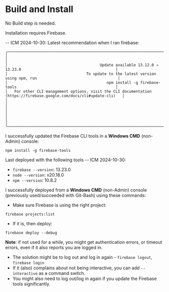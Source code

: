Build and Install
=================

No Build step is needed.

Installation requires Firebase.

-- ICM 2024-10-30: Latest recommendation when I ran firebase:

```console
╭─────────────────────────────────────────────────────────────────────────────────────────────────────────────────────╮
│                                                                                                                     │
│                                         Update available 13.12.0 → 13.23.0                                          │
│                                   To update to the latest version using npm, run                                    │
│                                            npm install -g firebase-tools                                            │
│   For other CLI management options, visit the CLI documentation (https://firebase.google.com/docs/cli#update-cli)   │
│                                                                                                                     │
│                                                                                                                     │
│                                                                                                                     │
╰─────────────────────────────────────────────────────────────────────────────────────────────────────────────────────╯
```

I successfully updated the Firebase CLI tools in a **Windows CMD** (non-Admin)
console:

```console
npm install -g firebase-tools
```

Last deployed with the following tools -- ICM 2024-10-30:

- `firebase --version`: 13.23.0
- `node --version`: v20.18.0
- `npm --version`: 10.8.2

I successfully deployed from a **Windows CMD** (non-Admin) console (previously
used/succeeded with Git-Bash) using these commands:

- Make sure Firebase is using the right project:

```console
firebase projects:list
```

- If it is, then deploy:

```console
firebase deploy --debug
```

**Note**: if not used for a while, you might get authentication errors,
or timeout errors, even if it also reports you are logged in.

- The solution might be to log out and log in again -
  `firebase logout`, `firebase login`
- If it (also) complains about not being interactive, you can add
  `--interactive` as a command switch.
- You might also need to log out/log in again if you update the
  Firebase tools significantly.
